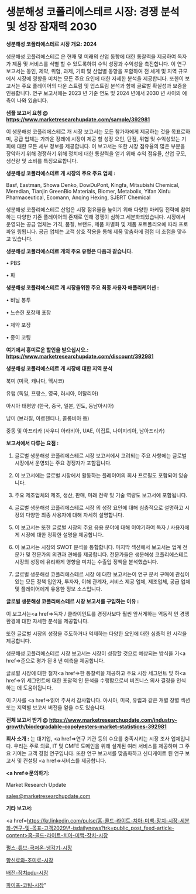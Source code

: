 # 생분해성 코폴리에스테르 시장: 경쟁 분석 및 성장 잠재력 2030

<strong>생분해성 코폴리에스테르 시장 개요: 2024</strong>

생분해성 코폴리에스테르 은 현재 및 미래의 산업 동향에 대한 통찰력을 제공하여 독자가 제품 및 서비스를 식별 할 수 있도록하여 수익 성장과 수익성을 촉진합니다. 이 연구 보고서는 동인, 제약, 위협, 과제, 기회 및 산업별 동향을 포함하여 전 세계 및 지역 규모에서 시장에 영향을 미치는 모든 주요 요인에 대한 자세한 분석을 제공합니다. 또한이 보고서는 주요 플레이어의 다운 스트림 및 업스트림 분석과 함께 글로벌 확실성과 보증을 인용합니다. 연구 보고서에는 2023 년 기준 연도 및 2024 년에서 2030 년 사이의 예측이 나와 있습니다.



<strong>샘플 보고서 요청 @ <a href=https://www.marketresearchupdate.com/sample/392981>https://www.marketresearchupdate.com/sample/392981</a></strong>

이 생분해성 코폴리에스테르 개 시장 보고서는 모든 참가자에게 제공하는 것을 목표로하며, 공급 업체는 가까운 장래에 시장이 제공 할 성장 요인, 단점, 위협 및 수익성있는 기회에 대한 모든 세부 정보를 제공합니다. 이 보고서는 또한 시장 점유율의 많은 부분을 장악하기 위해 경쟁하기 위해 정치에 대한 통찰력을 얻기 위해 수익 점유율, 산업 규모, 생산량 및 소비를 특징으로합니다.



<strong>생분해성 코폴리에스테르 개 시장의 주요 주요 업체 :</strong>

Basf, Eastman, Showa Denko, DowDuPont, Kingfa, Mitsubishi Chemical, Meredian, Tianjin GreenBio Materials, Biomer, Metabolix, Yifan Xinfu Pharmaceutical, Ecomann, Anqing Hexing, SJBRT Chemical

생분해성 코폴리에스테르 산업은 시장 점유율을 높이기 위해 다양한 마케팅 전략에 참여하는 다양한 기존 플레이어의 존재로 인해 경쟁이 심하고 세분화되었습니다. 시장에서 운영되는 공급 업체는 가격, 품질, 브랜드, 제품 차별화 및 제품 포트폴리오에 따라 프로파일 링됩니다. 공급 업체는 고객 상호 작용을 통해 제품 맞춤화에 점점 더 초점을 맞추고 있습니다.



<strong>생분해성 코폴리에스테르 개의 주요 유형은 다음과 같습니다.</strong>

• PBS

• 파



<strong>생분해성 코폴리에스테르 개 시장을위한 주요 최종 사용자 애플리케이션 :</strong>

• 비닐 봉투

• 느슨한 포장재 포장

• 제약 포장

• 종이 코팅



<strong>여기에서 흥미로운 할인을 받으십시오.: <a href=https://www.marketresearchupdate.com/discount/392981>https://www.marketresearchupdate.com/discount/392981</a></strong>



<strong>생분해성 코폴리에스테르 개 시장에 대한 지역 분석</strong>

북미 (미국, 캐나다, 멕시코)

유럽 (독일, 프랑스, 영국, 러시아, 이탈리아)

아시아 태평양 (한국, 중국, 일본, 인도, 동남아시아)

남미 (브라질, 아르헨티나, 콜롬비아 등)

중동 및 아프리카 (사우디 아라비아, UAE, 이집트, 나이지리아, 남아프리카)



<strong>보고서에서 다루는 요점 :</strong>

1. 글로벌 생분해성 코폴리에스테르 시장 보고서에서 고려되는 주요 사항에는 글로벌 시장에서 운영되는 주요 경쟁자가 포함됩니다.

2. 이 보고서에는 글로벌 시장에서 활동하는 플레이어의 회사 프로필도 포함되어 있습니다.

3. 주요 제조업체의 제조, 생산, 판매, 미래 전략 및 기술 역량도 보고서에 포함됩니다.

4. 글로벌 생분해성 코폴리에스테르 시장 의 성장 요인에 대해 심층적으로 설명하고 시장의 다양한 최종 사용자에 대해 자세히 설명합니다.

5. 이 보고서는 또한 글로벌 시장의 주요 응용 분야에 대해 이야기하여 독자 / 사용자에게 시장에 대한 정확한 설명을 제공합니다.

6. 이 보고서는 시장의 SWOT 분석을 통합합니다. 마지막 섹션에서 보고서는 업계 전문가 및 전문가의 의견과 견해를 제공합니다. 전문가들은 생분해성 코폴리에스테르 시장의 성장에 유리하게 영향을 미치는 수출입 정책을 분석했습니다.

7. 글로벌 생분해성 코폴리에스테르 시장 에 대한 보고서는이 연구 문서 구매에 관심이있는 모든 정책 입안자, 투자자, 이해 관계자, 서비스 제공 업체, 제조업체, 공급 업체 및 플레이어에게 유용한 정보 소스입니다.



<strong>글로벌 생분해성 코폴리에스테르 시장 보고서를 구입하는 이유 :</strong>

이 보고서는<a href=>독자 / 클</a>라이언트를 경쟁사보다 훨씬 앞서게하는 역동적 인 경쟁 환경에 대한 자세한 분석을 제공합니다.

또한 글로벌 시장의 성장을 주도하거나 억제하는 다양한 요인에 대한 심층적 인 시각을 제공합니다.

생분해성 코폴리에스테르 시장 보고서는 시장이 성장할 것으로 예상되는 방식을 기<a href=>준으로</a> 평가 된 8 년 예측을 제공합니다.

글로벌 시장에 대한 철저<a href=>한 통찰력</a>을 제공하고 주요 시장 세그먼트 및 하<a href=>위 세그</a>먼트에 대한 포괄적 인 분석을 수행함으로써 비즈니스 의사 결정을 인식하는 데 도움이됩니다.

이 기사를 <a href=>읽어 주</a>셔서 감사합니다. 아시아, 미국, 유럽과 같은 개별 장별 섹션 또는 지역별 보고서 버전을 얻을 수도 있습니다.



<strong>전체 보고서 받기 @ <a href=https://www.marketresearchupdate.com/industry-growth/biodegradable-copolyesters-market-statistices-392981>https://www.marketresearchupdate.com/industry-growth/biodegradable-copolyesters-market-statistices-392981</a></strong>



<strong>회사 소개 :</strong>
는 대기업, <a href=>연구 기</a>관 등의 수요를 충족시키는 시장 조사 업체입니다. 우리는 주로 의료, IT 및 CMFE 도메인을 위해 설계된 여러 서비스를 제공하며 그 주요 기여는 고객 경험 연구입니다. 또한 연구 보고서를 맞춤화하고 신디케이트 된 연구 보고서 및 컨설팅 <a href=>서비</a>스를 제공합니다.



<strong><a href=>문의하기:</a></strong>

Market Research Update

sales@marketresearchupdate.com



<strong>기타 보고서:</strong>

<a href=https://kr.linkedin.com/pulse/홈-콜드-라이트-치아-미백-장치-시장-세분화-연구-및-목표-고객2029년-isdailynews?trk=public_post_feed-article-content>홈-콜드-라이트-치아-미백-장치-시장</a>

<a href=https://www.linkedin.com/pulse/펄스-튜브-극저온-냉각기-시장-세분화-연구-및-목표-고객2029년/>펄스-튜브-극저온-냉각기-시장</a>

<a href=https://www.linkedin.com/pulse/향신료와-조미료-시장-진입-전략-및-위험-평가2029년-data-dive-diaries-24-analysis-tnxsf/>향신료와-조미료-시장</a>

<a href=https://www.linkedin.com/pulse/배전-장치pdu-시장-동향-및-성장-전망-market-matrix-musings-analysis-c38bf/>배전-장치pdu-시장</a>

<a href=https://www.linkedin.com/pulse/파이프-코팅-시장-진입-전략-및-위험-평가2030년-survey-spotlight-pro-24-analysis-tsvpc/>파이프-코팅-시장</a>"
